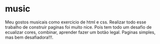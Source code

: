 # music
Meu gostos musicais como exercicio de html e css.
Realizar todo esse trabalho de construir paginas foi muito nice.
Pois tem todo um desafio de ecualizar cores, combinar, aprender fazer um botão legal. Paginas simples, mas bem desafiadora!!!.
